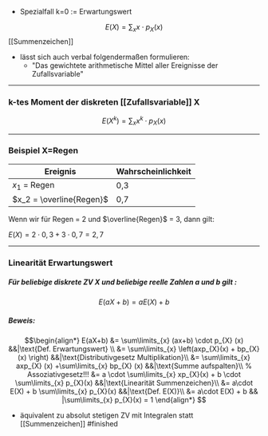 * Spezialfall k=0 := Erwartungswert

$$E(X)= \sum_x x \cdot p_X(x)$$
[[Summenzeichen]]
* lässt sich auch verbal folgendermaßen formulieren:
	* "Das gewichtete arithmetische Mittel aller Ereignisse der Zufallsvariable"

-------------------------------
### k-tes Moment der diskreten [[Zufallsvariable]] X
$$E(X^k) = \sum_xx^k \cdot p_X(x)$$

-----------------

### Beispiel X=Regen

Ereignis | Wahrscheinlichkeit
----- | -------
$x_1$ = Regen | 0,3
$x_2 = \overline{Regen}$ |0,7

Wenn wir für Regen = 2 und $\overline{Regen}$ = 3, dann gilt:

$E(X) = 2 \cdot 0,3 + 3 \cdot 0,7 = 2,7$

-----------------
### Linearität Erwartungswert

##### Für beliebige diskrete ZV X und beliebige reelle Zahlen a und b gilt :
$$E(a X + b) = a E(X) + b$$

##### Beweis:
$$\begin{align*}
    E(aX+b) &= \sum\limits_{x} (ax+b) \cdot p_{X} (x) &&|\text{Def. Erwartungswert} \\
    &= \sum\limits_{x} \left(axp_{X}(x) + bp_{X}(x) \right) &&|\text{Distributivgesetz Multiplikation}\\
    &= \sum\limits_{x} axp_{X} (x) +\sum\limits_{x} bp_{X} (x) &&|\text{Summe aufspalten}\\ % Assoziativgesetz!!!
    &= a \cdot \sum\limits_{x} xp_{X}(x) + b \cdot \sum\limits_{x} p_{X}(x) &&|\text{Linearität Summenzeichen}\\ 
    &= a\cdot E(X) + b \sum\limits_{x} p_{X}(x) &&|\text{Def. E(X)}\\
    &= a\cdot E(X) + b && |\sum\limits_{x} p_{X}(x) = 1
\end{align*} $$
* äquivalent zu absolut stetigen ZV mit Integralen statt [[Summenzeichen]]
#finished 

